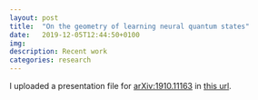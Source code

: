 ```yaml
---
layout: post
title:  "On the geometry of learning neural quantum states"
date:   2019-12-05T12:44:50+0100
img:
description: Recent work
categories: research
---
```


I uploaded a presentation file for [arXiv:1910.11163](https://arxiv.org/abs/1910.11163) in [this url](http://www.thp.uni-koeln.de/~cypark/on-the-geometry-of-learning-neural-quantum-states).
